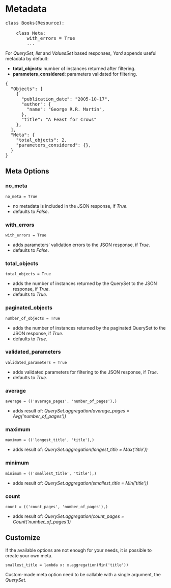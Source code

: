 # Metadata

<pre>
class Books(Resource):

    class Meta:
        with_errors = True
        ...
</pre>

For *QuerySet*, *list* and *ValuesSet* based responses, *Yard* appends useful metadata by default:

- **total_objects**: number of instances returned after filtering.
- **parameters_considered**: parameters validated for filtering.

<pre>
{
  "Objects": [
    {
      "publication_date": "2005-10-17", 
      "author": {
        "name": "George R.R. Martin", 
      }, 
      "title": "A Feast for Crows"
    }, 
  ], 
  "Meta": {
    "total_objects": 2, 
    "parameters_considered": {}, 
  }
}
</pre>


## Meta Options

### no_meta

    no_meta = True

- no metadata is included in the JSON response, if *True*.
- defaults to *False*.

### with_errors

    with_errors = True

- adds parameters' validation errors to the JSON response, if *True*.
- defaults to *False*.

### total_objects

    total_objects = True

- adds the number of instances returned by the QuerySet to the JSON response, if *True*.
- defaults to *True*.

### paginated_objects

    number_of_objects = True

- adds the number of instances returned by the paginated QuerySet to the JSON response, if *True*.
- defaults to *True*.

### validated_parameters

    validated_parameters = True

- adds validated parameters for filtering to the JSON response, if *True*. 
- defaults to *True*.

### average

    average = (('average_pages', 'number_of_pages'),)
    
- adds result of: *QuerySet.aggregation(average_pages = Avg('number_of_pages'))*

### maximum

    maximum = (('longest_title', 'title'),)
    
- adds result of: *QuerySet.aggregation(longest_title = Max('title'))*

### minimum

    minimum = (('smallest_title', 'title'),)
    
- adds result of: *QuerySet.aggregation(smallest_title = Min('title'))*
    
### count

    count = (('count_pages', 'number_of_pages'),)

- adds result of: *QuerySet.aggregation(count_pages = Count('number_of_pages'))*


## Customize

If the available options are not enough for your needs, it is possible to create your own meta.

    smallest_title = lambda x: x.aggregation(Min('title'))
    
Custom-made meta option need to be callable with a single argument, the *QuerySet*.
    